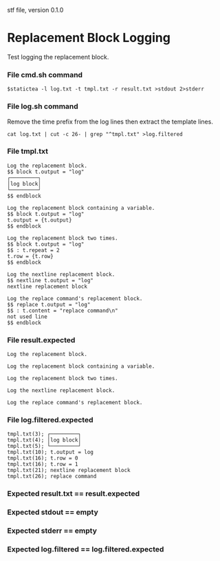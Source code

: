 stf file, version 0.1.0

# Replacement Block Logging

Test logging the replacement block.

### File cmd.sh command

~~~
$statictea -l log.txt -t tmpl.txt -r result.txt >stdout 2>stderr
~~~

### File log.sh command

Remove the time prefix from the log lines then extract the template lines.

~~~
cat log.txt | cut -c 26- | grep "^tmpl.txt" >log.filtered
~~~

### File tmpl.txt

~~~
Log the replacement block.
$$ block t.output = "log"
┌─────────┐
│log block│
└─────────┘
$$ endblock

Log the replacement block containing a variable.
$$ block t.output = "log"
t.output = {t.output}
$$ endblock

Log the replacement block two times.
$$ block t.output = "log"
$$ : t.repeat = 2
t.row = {t.row}
$$ endblock

Log the nextline replacement block.
$$ nextline t.output = "log"
nextline replacement block

Log the replace command's replacement block.
$$ replace t.output = "log"
$$ : t.content = "replace command\n"
not used line
$$ endblock

~~~


### File result.expected

~~~
Log the replacement block.

Log the replacement block containing a variable.

Log the replacement block two times.

Log the nextline replacement block.

Log the replace command's replacement block.

~~~

### File log.filtered.expected

~~~
tmpl.txt(3); ┌─────────┐
tmpl.txt(4); │log block│
tmpl.txt(5); └─────────┘
tmpl.txt(10); t.output = log
tmpl.txt(16); t.row = 0
tmpl.txt(16); t.row = 1
tmpl.txt(21); nextline replacement block
tmpl.txt(26); replace command
~~~

### Expected result.txt == result.expected
### Expected stdout == empty
### Expected stderr == empty
### Expected log.filtered == log.filtered.expected

